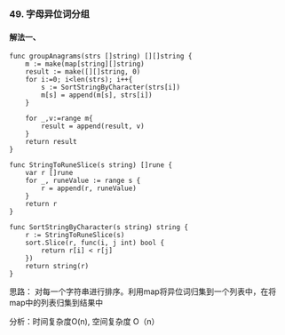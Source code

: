 ### 49. 字母异位词分组

#### 解法一、 

```
func groupAnagrams(strs []string) [][]string {
	m := make(map[string][]string)
	result := make([][]string, 0)
	for i:=0; i<len(strs); i++{
		s := SortStringByCharacter(strs[i])
		m[s] = append(m[s], strs[i])
	}

	for _,v:=range m{
		result = append(result, v)
	}
	return result
}

func StringToRuneSlice(s string) []rune {
	var r []rune
	for _, runeValue := range s {
		r = append(r, runeValue)
	}
	return r
}

func SortStringByCharacter(s string) string {
	r := StringToRuneSlice(s)
	sort.Slice(r, func(i, j int) bool {
		return r[i] < r[j]
	})
	return string(r)
}

```

思路： 对每一个字符串进行排序。利用map将异位词归集到一个列表中，在将map中的列表归集到结果中

分析：时间复杂度O(n), 空间复杂度 O（n）